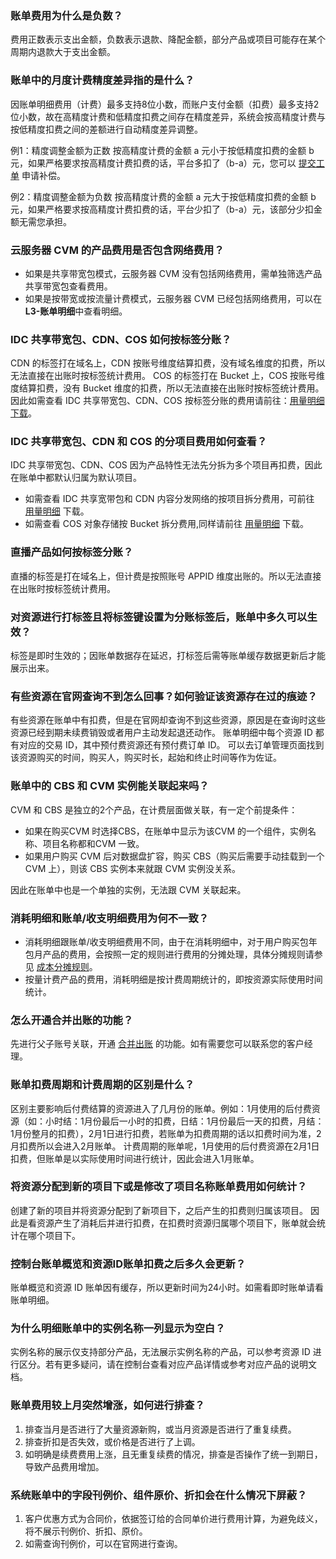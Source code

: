 ### 账单费用为什么是负数？

费用正数表示支出金额，负数表示退款、降配金额，部分产品或项目可能存在某个周期内退款大于支出金额。


### 账单中的月度计费精度差异指的是什么？

因账单明细费用（计费）最多支持8位小数，而账户支付金额（扣费）最多支持2位小数，故在高精度计费和低精度扣费之间存在精度差异，系统会按高精度计费与按低精度扣费之间的差额进行自动精度差异调整。

例1：精度调整金额为正数
按高精度计费的金额 a 元小于按低精度扣费的金额 b 元，如果严格要求按高精度计费扣费的话，平台多扣了（b-a）元，您可以 [提交工单]() 申请补偿。

例2：精度调整金额为负数
按高精度计费的金额 a 元大于按低精度扣费的金额 b 元，如果严格要求按高精度计费扣费的话，平台少扣了（b-a）元，该部分少扣金额无需您承担。


### 云服务器 CVM 的产品费用是否包含网络费用？

- 如果是共享带宽包模式，云服务器 CVM 没有包括网络费用，需单独筛选产品共享带宽包查看费用。
- 如果是按带宽或按流量计费模式，云服务器 CVM 已经包括网络费用，可以在**L3-账单明细**中查看明细。


### IDC 共享带宽包、CDN、COS 如何按标签分账？

CDN 的标签打在域名上，CDN 按账号维度结算扣费，没有域名维度的扣费，所以无法直接在出账时按标签统计费用。
COS 的标签打在 Bucket 上，COS 按账号维度结算扣费，没有 Bucket 维度的扣费，所以无法直接在出账时按标签统计费用。
因此如需查看 IDC 共享带宽包、CDN、COS 按标签分账的费用请前往：[用量明细下载](https://console.cloud.tencent.com/expense/bill/dosageDownload)。

### IDC 共享带宽包、CDN 和 COS 的分项目费用如何查看？
IDC 共享带宽包、CDN、COS 因为产品特性无法先分拆为多个项目再扣费，因此在账单中都默认归属为默认项目。
- 如需查看 IDC 共享宽带包和 CDN 内容分发网络的按项目拆分费用，可前往 [用量明细](https://console.cloud.tencent.com/expense/bill/dosageDownload) 下载。
- 如需查看 COS 对象存储按 Bucket 拆分费用,同样请前往 [用量明细](https://console.cloud.tencent.com/expense/bill/dosageDownload) 下载。

### 直播产品如何按标签分账？

直播的标签是打在域名上，但计费是按照账号 APPID 维度出账的。所以无法直接在出账时按标签统计费用。


### 对资源进行打标签且将标签键设置为分账标签后，账单中多久可以生效？

标签是即时生效的；因账单数据存在延迟，打标签后需等账单缓存数据更新后才能展示出来。

### 有些资源在官网查询不到怎么回事？如何验证该资源存在过的痕迹？

有些资源在账单中有扣费，但是在官网却查询不到这些资源，原因是在查询时这些资源已经到期未续费销毁或者用户主动发起退还动作。
账单明细中每个资源 ID 都有对应的交易 ID，其中预付费资源还有预付费订单 ID。 可以去订单管理页面找到该资源购买的时间，购买人，购买时长，起始和终止时间等作为佐证。

### 账单中的 CBS 和 CVM 实例能关联起来吗？

CVM 和 CBS 是独立的2个产品，在计费层面做关联，有一定个前提条件：
- 如果在购买CVM 时选择CBS，在账单中显示为该CVM 的一个组件，实例名称、项目名称都和CVM 一致。
- 如果用户购买 CVM 后对数据盘扩容，购买 CBS（购买后需要手动挂载到一个 CVM 上），则该 CBS 实例本来就跟 CVM 实例没关系。 

因此在账单中也是一个单独的实例，无法跟 CVM 关联起来。

### 消耗明细和账单/收支明细费用为何不一致？
- 消耗明细跟账单/收支明细费用不同，由于在消耗明细中，对于用户购买包年包月产品的费用，会按照一定的规则进行费用的分摊处理，具体分摊规则请参见 [成本分摊规则](https://cloud.tencent.com/document/product/555/37320#.E6.88.90.E6.9C.AC.E5.88.86.E6.91.8A.E8.A7.84.E5.88.99)。
- 按量计费产品的费用，消耗明细是按计费周期统计的，即按资源实际使用时间统计。


### 怎么开通合并出账的功能？
先进行父子账号关联，开通 [合并出账](https://cloud.tencent.com/document/product/555/37863#.E5.90.88.E5.B9.B6.E5.87.BA.E8.B4.A6.E6.8C.87.E5.BC.95) 的功能。如有需要您可以联系您的客户经理。


### 账单扣费周期和计费周期的区别是什么？

区别主要影响后付费结算的资源进入了几月份的账单。例如：1月使用的后付费资源（如：小时结：1月份最后一小时的扣费，日结：1月份最后一天的扣费，月结：1月份整月的扣费），2月1日进行扣费，若账单为扣费周期的话以扣费时间为准，2月扣费所以会进入2月账单。
计费周期的账单呢，1月使用的后付费资源在2月1日扣费，但账单是以实际使用时间进行统计，因此会进入1月账单。  

### 将资源分配到新的项目下或是修改了项目名称账单费用如何统计？

创建了新的项目并将资源分配到了新项目下，之后产生的扣费则归属该项目。
因此是看资源产生了消耗后并进行扣费，在扣费时资源归属哪个项目下，账单就会统计在哪个项目下。  


### 控制台账单概览和资源ID账单扣费之后多久会更新？
账单概览和资源 ID 账单因有缓存，所以更新时间为24小时。如需看即时账单请看账单明细。

### 为什么明细账单中的实例名称一列显示为空白？  
实例名称的展示仅支持部分产品，无法展示实例名称的产品，可以参考资源 ID 进行区分。若有更多疑问，请在控制台查看对应产品详情或参考对应产品的说明文档。


### 账单费用较上月突然增涨，如何进行排查？
1. 排查当月是否进行了大量资源新购，或当月资源是否进行了重复续费。
2. 排查折扣是否失效，或价格是否进行了上调。
3. 如明确是续费费用上涨，且无重复续费的情况，排查是否操作了统一到期日，导致产品费用增加。

### 系统账单中的字段刊例价、组件原价、折扣会在什么情况下屏蔽？

1. 客户优惠方式为合同价，依据签订给的合同单价进行费用计算，为避免歧义，将不展示刊例价、折扣、原价。
2. 如需查询刊例价，可以在官网进行查询。

